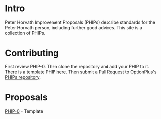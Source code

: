 # Intro

Peter Horvath Improvement Proposals (PHIPs) describe standards for the Peter Horvath person, including further good advices. This site is a collection of PHIPs.

# Contributing

First review PHIP-0. Then clone the repository and add your PHIP to it. There is a template PHIP [here](content/phip-0.md). Then submit a Pull Request to OptionPlus's [PHIPs repository](https://github.com/OptionPlus/PHIPs).

# Proposals

[PHIP-0](content/phip-0.md) - Template
